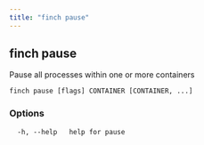 ```yaml
---
title: "finch pause"
---
```


## finch pause

Pause all processes within one or more containers

```
finch pause [flags] CONTAINER [CONTAINER, ...]
```

### Options

```
  -h, --help   help for pause
```
